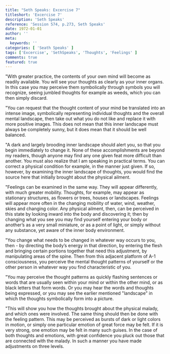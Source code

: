 ```yaml
---
title: "Seth Speaks: Excercise 7"
titleshort: 'Excercise 7'
description: 'Seth Speaks'
reference: 'Session 574, p.273, Seth Speaks'
date: 1972-01-01
author: ''
meta:
  keywords: ''
categories: [ 'Seath Speaks' ]
tags: ['Excercise', 'SethSpeaks', 'Thoughts', 'Feelings' ]
comments: true
featured: true
---
```

"With greater practice, the contents of your own mind will become as readily available. You will see your thoughts as clearly as your inner organs. In this case you may perceive them symbolically through symbols you will recognize, seeing jumbled thoughts for example as weeds, which you can then simply discard.

"You can request that the thought content of your mind be translated into an intense image, symbolically representing individual thoughts and the overall mental landscape, then take out what you do not like and replace it with more positive images. This does not mean that this inner landscape must always be completely sunny, but it does mean that it should be well balanced.

"A dark and largely brooding inner landscape should alert you, so that you begin immediately to change it. None of these accomplishments are beyond my readers, though anyone may find any one given feat more difficult than another. You must also realize that I am speaking in practical terms. You can correct a physical condition for example, in the manner just given. If so, however, by examining the inner landscape of thoughts, you would find the source here that initially brought about the physical ailment.

"Feelings can be examined in the same way. They will appear differently, with much greater mobility. Thoughts, for example, may appear as stationary structures, as flowers or trees, houses or landscapes. Feelings will appear more often in the changing mobility of water, wind, weather, skies and changing color. Any physical ailment, then, can be perceived in this state by looking inward into the body and discovering it; then by changing what you see you may find yourself entering your body or another’s as a very small miniature, or as a point of light, or simply without any substance, yet aware of the inner body environment.

"You change what needs to be changed in whatever way occurs to you, then - by directing the body’s energy in that direction, by entering the flesh and bringing certain portions together that need this adjustment, by manipulating areas of the spine. Then from this adjacent platform of A-1 consciousness, you perceive the mental thought patterns of yourself or the other person in whatever way you find characteristic of you.

"You may perceive the thought patterns as quickly flashing sentences or words that are usually seen within your mind or within the other mind, or as black letters that form words. Or you may hear the words and thoughts being expressed, or you may see the earlier mentioned "landscape" in which the thoughts symbolically form into a picture.

"This will show you how the thoughts brought about the physical malady, and which ones were involved. The same thing should then be done with the feeling pattern. This may be perceived as bursts of dark or light colors in motion, or simply one particular emotion of great force may be felt. If it is very strong, one emotion may be felt in many such guises. In the case of both thoughts and emotions, with great confidence you pluck out those that are connected with the malady. In such a manner you have made adjustments on three levels.
